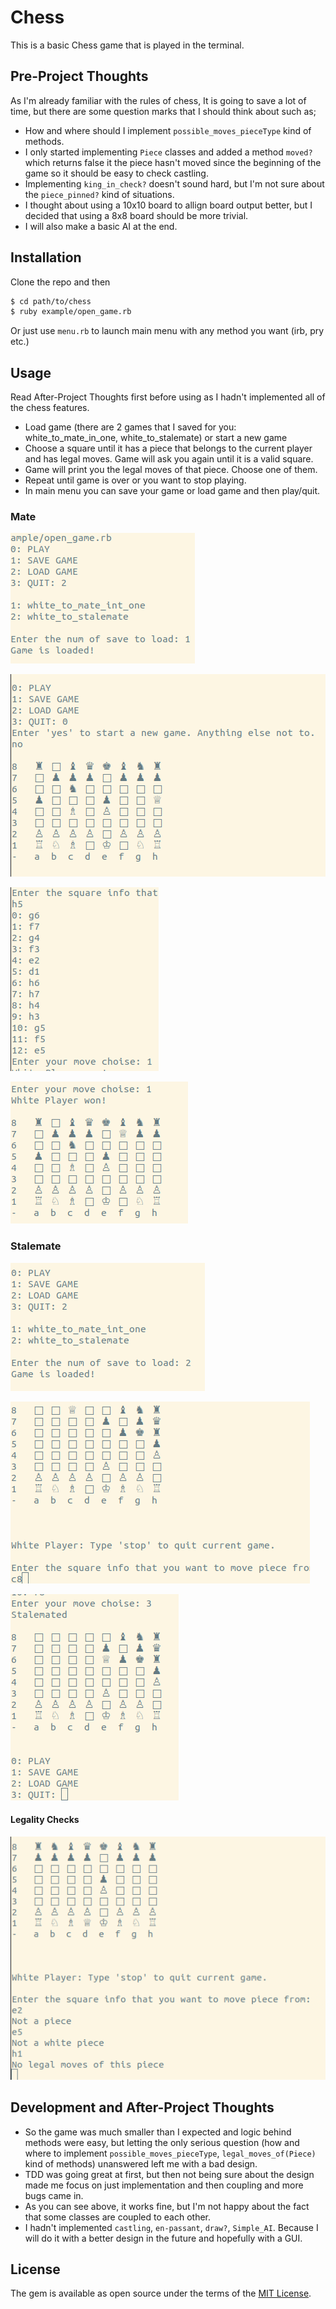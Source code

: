 # Chess

This is a basic Chess game that is played in the terminal.

## Pre-Project Thoughts
As I'm already familiar with the rules of chess, It is going to save a lot of time, but there are some question marks that I should think about such as;
- How and where should I implement `possible_moves_pieceType` kind of methods.
- I only started implementing `Piece` classes and added a method `moved?` which returns false it the piece hasn't moved since the beginning of the game so it should be easy to check castling.
- Implementing `king_in_check?` doesn't sound hard, but I'm not sure about the `piece_pinned?` kind of situations.
- I thought about using a 10x10 board to allign board output better, but I decided that using a 8x8 board should be more trivial.
- I will also make a basic AI at the end.


## Installation
Clone the repo and then
```sh
$ cd path/to/chess
$ ruby example/open_game.rb 
```
Or just use `menu.rb` to launch main menu with any method you want (irb, pry etc.)

## Usage
Read After-Project Thoughts first before using as I hadn't implemented all of the chess features.
- Load game (there are 2 games that I saved for you: white_to_mate_in_one, white_to_stalemate) or start a new game
- Choose a square until it has a piece that belongs to the current player and has legal moves. Game will ask you again until it is a valid square.
- Game will print you the legal moves of that piece. Choose one of them.
- Repeat until game is over or you want to stop playing.
- In main menu you can save your game or load game and then play/quit.

### Mate
![mate_1](/pngs/mate_1.png)

![mate_2](/pngs/mate_2.png)

![mate_3](/pngs/mate_3.png)

![mate_4](/pngs/mate_4.png)

### Stalemate
![stalemate_1](/pngs/stalemate_1.png)

![stalemate_2](/pngs/stalemate_2.png)

![stalemate_3](/pngs/stalemate_3.png)

#### Legality Checks
![legalities](/pngs/legalities.png)

## Development and After-Project Thoughts

- So the game was much smaller than I expected and logic behind methods were easy, but letting the only serious question (how and where to implement `possible_moves_pieceType`, `legal_moves_of(Piece)` kind of methods) unanswered left me with a bad design. 
- TDD was going great at first, but then not being sure about the design made me focus on just implementation and then coupling and more bugs came in.
- As you can see above, it works fine, but I'm not happy about the fact that some classes are coupled to each other. 
- I hadn't implemented `castling`, `en-passant`, `draw?`, `Simple_AI`. Because I will do it with a better design in the future and hopefully with a GUI.

## License

The gem is available as open source under the terms of the [MIT License](https://opensource.org/licenses/MIT).
